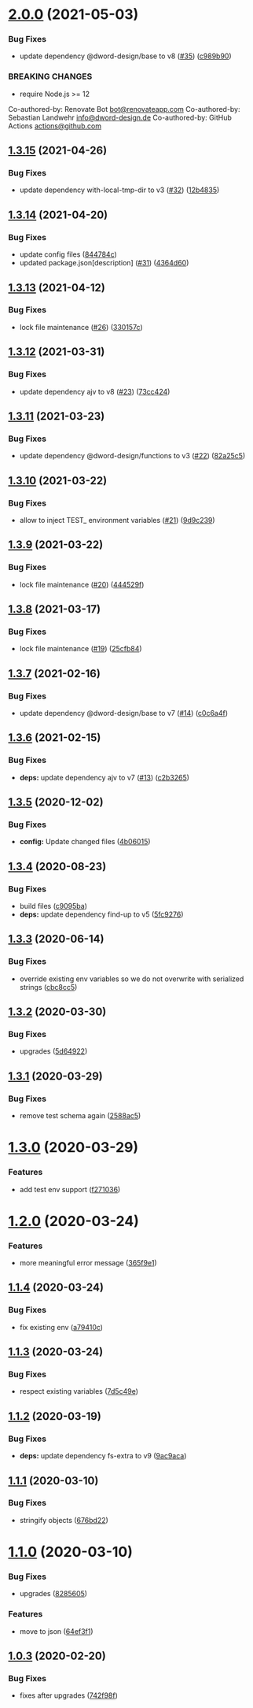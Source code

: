 # [2.0.0](https://github.com/dword-design/dotenv-json-extended/compare/v1.3.15...v2.0.0) (2021-05-03)


### Bug Fixes

* update dependency @dword-design/base to v8 ([#35](https://github.com/dword-design/dotenv-json-extended/issues/35)) ([c989b90](https://github.com/dword-design/dotenv-json-extended/commit/c989b90bb175e1a0c9ce7c89f1ee959dc8b6b9d5))


### BREAKING CHANGES

* require Node.js >= 12

Co-authored-by: Renovate Bot <bot@renovateapp.com>
Co-authored-by: Sebastian Landwehr <info@dword-design.de>
Co-authored-by: GitHub Actions <actions@github.com>

## [1.3.15](https://github.com/dword-design/dotenv-json-extended/compare/v1.3.14...v1.3.15) (2021-04-26)


### Bug Fixes

* update dependency with-local-tmp-dir to v3 ([#32](https://github.com/dword-design/dotenv-json-extended/issues/32)) ([12b4835](https://github.com/dword-design/dotenv-json-extended/commit/12b48357ea939a8ea696961437bb4492a9c383dc))

## [1.3.14](https://github.com/dword-design/dotenv-json-extended/compare/v1.3.13...v1.3.14) (2021-04-20)


### Bug Fixes

* update config files ([844784c](https://github.com/dword-design/dotenv-json-extended/commit/844784ca603d97360b4bf97e4a6f0883c72163ba))
* updated package.json[description] ([#31](https://github.com/dword-design/dotenv-json-extended/issues/31)) ([4364d60](https://github.com/dword-design/dotenv-json-extended/commit/4364d605b99963045a551e59e3c2a8f8ea9169da))

## [1.3.13](https://github.com/dword-design/dotenv-json-extended/compare/v1.3.12...v1.3.13) (2021-04-12)


### Bug Fixes

* lock file maintenance ([#26](https://github.com/dword-design/dotenv-json-extended/issues/26)) ([330157c](https://github.com/dword-design/dotenv-json-extended/commit/330157c444ff5a5f652c0eb40e07f71d571bf20d))

## [1.3.12](https://github.com/dword-design/dotenv-json-extended/compare/v1.3.11...v1.3.12) (2021-03-31)


### Bug Fixes

* update dependency ajv to v8 ([#23](https://github.com/dword-design/dotenv-json-extended/issues/23)) ([73cc424](https://github.com/dword-design/dotenv-json-extended/commit/73cc424f65eadda75052fd4d01d7082ce2553bb4))

## [1.3.11](https://github.com/dword-design/dotenv-json-extended/compare/v1.3.10...v1.3.11) (2021-03-23)


### Bug Fixes

* update dependency @dword-design/functions to v3 ([#22](https://github.com/dword-design/dotenv-json-extended/issues/22)) ([82a25c5](https://github.com/dword-design/dotenv-json-extended/commit/82a25c5c5b52652e07796d93a80f0133f4de88ed))

## [1.3.10](https://github.com/dword-design/dotenv-json-extended/compare/v1.3.9...v1.3.10) (2021-03-22)


### Bug Fixes

* allow to inject TEST_ environment variables ([#21](https://github.com/dword-design/dotenv-json-extended/issues/21)) ([9d9c239](https://github.com/dword-design/dotenv-json-extended/commit/9d9c2393f1e7e3661fe02c66c3057c3f4e522991))

## [1.3.9](https://github.com/dword-design/dotenv-json-extended/compare/v1.3.8...v1.3.9) (2021-03-22)


### Bug Fixes

* lock file maintenance ([#20](https://github.com/dword-design/dotenv-json-extended/issues/20)) ([444529f](https://github.com/dword-design/dotenv-json-extended/commit/444529f6a78d3d645334d3e7922d2bbe90320cac))

## [1.3.8](https://github.com/dword-design/dotenv-json-extended/compare/v1.3.7...v1.3.8) (2021-03-17)


### Bug Fixes

* lock file maintenance ([#19](https://github.com/dword-design/dotenv-json-extended/issues/19)) ([25cfb84](https://github.com/dword-design/dotenv-json-extended/commit/25cfb84a377abfd0e3e83e4703bd9cb88fa14ac3))

## [1.3.7](https://github.com/dword-design/dotenv-json-extended/compare/v1.3.6...v1.3.7) (2021-02-16)


### Bug Fixes

* update dependency @dword-design/base to v7 ([#14](https://github.com/dword-design/dotenv-json-extended/issues/14)) ([c0c6a4f](https://github.com/dword-design/dotenv-json-extended/commit/c0c6a4f965b27e711486432851c215a5a76711c0))

## [1.3.6](https://github.com/dword-design/dotenv-json-extended/compare/v1.3.5...v1.3.6) (2021-02-15)


### Bug Fixes

* **deps:** update dependency ajv to v7 ([#13](https://github.com/dword-design/dotenv-json-extended/issues/13)) ([c2b3265](https://github.com/dword-design/dotenv-json-extended/commit/c2b3265a990b9ca20208eba1d33e68918ff7d22e))

## [1.3.5](https://github.com/dword-design/dotenv-json-extended/compare/v1.3.4...v1.3.5) (2020-12-02)


### Bug Fixes

* **config:** Update changed files ([4b06015](https://github.com/dword-design/dotenv-json-extended/commit/4b06015070766ac4215a5470eabf31a2de87c227))

## [1.3.4](https://github.com/dword-design/dotenv-json-extended/compare/v1.3.3...v1.3.4) (2020-08-23)


### Bug Fixes

* build files ([c9095ba](https://github.com/dword-design/dotenv-json-extended/commit/c9095ba7f86cc7255041a2178a833b4acb87fe15))
* **deps:** update dependency find-up to v5 ([5fc9276](https://github.com/dword-design/dotenv-json-extended/commit/5fc92762eb9746609cf0400722382298140f58a6))

## [1.3.3](https://github.com/dword-design/dotenv-json-extended/compare/v1.3.2...v1.3.3) (2020-06-14)


### Bug Fixes

* override existing env variables so we do not overwrite with serialized strings ([cbc8cc5](https://github.com/dword-design/dotenv-json-extended/commit/cbc8cc5482a07dc2f4e142d71c56f674bfc10616))

## [1.3.2](https://github.com/dword-design/dotenv-json-extended/compare/v1.3.1...v1.3.2) (2020-03-30)


### Bug Fixes

* upgrades ([5d64922](https://github.com/dword-design/dotenv-json-extended/commit/5d64922aad40feea2e8c2128c6b99b1e298d26cf))

## [1.3.1](https://github.com/dword-design/dotenv-json-extended/compare/v1.3.0...v1.3.1) (2020-03-29)


### Bug Fixes

* remove test schema again ([2588ac5](https://github.com/dword-design/dotenv-json-extended/commit/2588ac5e5722018eaa5c4dd38c2329b97d0e0fbd))

# [1.3.0](https://github.com/dword-design/dotenv-json-extended/compare/v1.2.0...v1.3.0) (2020-03-29)


### Features

* add test env support ([f271036](https://github.com/dword-design/dotenv-json-extended/commit/f2710365ef4ff27dffda9157f93f325b23a850ef))

# [1.2.0](https://github.com/dword-design/dotenv-json-extended/compare/v1.1.4...v1.2.0) (2020-03-24)


### Features

* more meaningful error message ([365f9e1](https://github.com/dword-design/dotenv-json-extended/commit/365f9e1393019b422ce12a00de42367379b071b3))

## [1.1.4](https://github.com/dword-design/dotenv-json-extended/compare/v1.1.3...v1.1.4) (2020-03-24)


### Bug Fixes

* fix existing env ([a79410c](https://github.com/dword-design/dotenv-json-extended/commit/a79410c28fa74a873c865071c10164e80e9f0d4e))

## [1.1.3](https://github.com/dword-design/dotenv-json-extended/compare/v1.1.2...v1.1.3) (2020-03-24)


### Bug Fixes

* respect existing variables ([7d5c49e](https://github.com/dword-design/dotenv-json-extended/commit/7d5c49e161171adcf37d56b50a6cccec17606c70))

## [1.1.2](https://github.com/dword-design/dotenv-json-extended/compare/v1.1.1...v1.1.2) (2020-03-19)


### Bug Fixes

* **deps:** update dependency fs-extra to v9 ([9ac9aca](https://github.com/dword-design/dotenv-json-extended/commit/9ac9acaae6a1181aeacaee7ef35a8a5cfe2f14c6))

## [1.1.1](https://github.com/dword-design/dotenv-json-extended/compare/v1.1.0...v1.1.1) (2020-03-10)


### Bug Fixes

* stringify objects ([676bd22](https://github.com/dword-design/dotenv-json-extended/commit/676bd22183a18494146d3ef71889e827414207d2))

# [1.1.0](https://github.com/dword-design/dotenv-json-extended/compare/v1.0.3...v1.1.0) (2020-03-10)


### Bug Fixes

* upgrades ([8285605](https://github.com/dword-design/dotenv-json-extended/commit/8285605bb7d52599ee46b84a83bfeb12b52cdf8f))


### Features

* move to json ([64ef3f1](https://github.com/dword-design/dotenv-json-extended/commit/64ef3f10bd5a97707a90510a19b3862ccfcd2fd5))

## [1.0.3](https://github.com/dword-design/dotenv/compare/v1.0.2...v1.0.3) (2020-02-20)


### Bug Fixes

* fixes after upgrades ([742f98f](https://github.com/dword-design/dotenv/commit/742f98f35d1d3bf45e650e1275ea68d1f3417a25))

